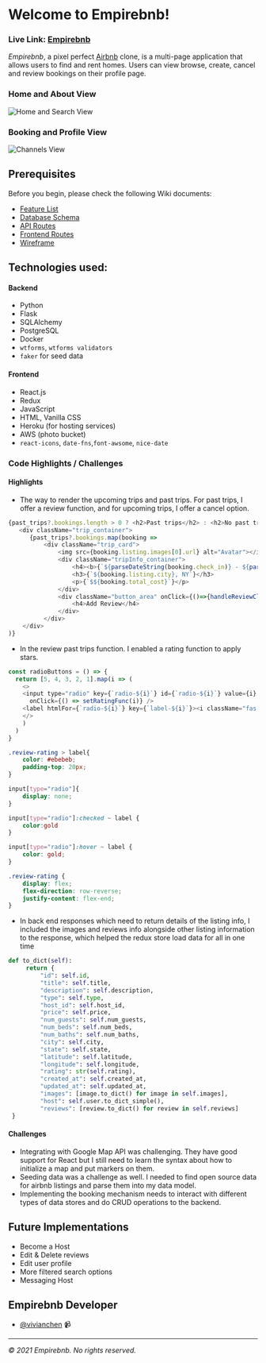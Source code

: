 # Welcome to Empirebnb!

### **Live Link: [Empirebnb](https://empirebnb.herokuapp.com/)**

_Empirebnb_, a pixel perfect [Airbnb](https://www.airbnb.com/) clone, is a multi-page application that allows users to find and rent homes. Users can view browse, create, cancel and review bookings on their profile page.

### Home and About View
![Home and Search View](react-app/public/home_about.gif)

### Booking and Profile View
![Channels View](react-app/public/channels.gif)

## Prerequisites

Before you begin, please check the following Wiki documents:
* [Feature List](https://github.com/QCHEN0407/EmpireBnB/wiki/MVP-Feature-List)
* [Database Schema](https://github.com/QCHEN0407/EmpireBnB/wiki/Database-Schema)
* [API Routes](https://github.com/QCHEN0407/EmpireBnB/wiki/API-Routes)
* [Frontend Routes](https://github.com/QCHEN0407/EmpireBnB/wiki/Frontend-Routes)
* [Wireframe](https://github.com/QCHEN0407/EmpireBnB/wiki/Wire-Frames)

## Technologies used:
#### Backend
* Python
* Flask
* SQLAlchemy
* PostgreSQL
* Docker
* `wtforms`, `wtforms validators`
* `faker` for seed data

#### Frontend
* React.js
* Redux
* JavaScript
* HTML, Vanilla CSS
* Heroku (for hosting services)
* AWS (photo bucket)
* `react-icons`, `date-fns`,`font-awsome`, `nice-date`

### Code Highlights / Challenges

#### Highlights 

* The way to render the upcoming trips and past trips. For past trips, I offer a review function, and for upcoming trips, I offer a cancel option.

```javascript
{past_trips?.bookings.length > 0 ? <h2>Past trips</h2> : <h2>No past trips</h2>}
   <div className="trip_container">
      {past_trips?.bookings.map(booking =>
          <div className="trip_card">
              <img src={booking.listing.images[0].url} alt="Avatar"></img>
              <div className="tripInfo_container">
                  <h4><b>{`${parseDateString(booking.check_in)} - ${parseDateString(booking.check_out)}`}</b></h4>
                  <h3>{`${booking.listing.city}, NY`}</h3>
                  <p>{`$${booking.total_cost}`}</p>
              </div>
              <div className="button_area" onClick={()=>{handleReviewClick(booking.listing.id)}}>
                  <h4>Add Review</h4>
              </div>
          </div>
    </div>
)}
```
* In the review past trips function. I enabled a rating function to apply stars.

```javascript
const radioButtons = () => {
  return [5, 4, 3, 2, 1].map(i => (
    <>
    <input type="radio" key={`radio-${i}`} id={`radio-${i}`} value={i} checked={i === rating}
      onClick={() => setRatingFunc(i)} />
    <label htmlFor={`radio-${i}`} key={`label-${i}`}><i className="fas fa-star fa-2x fa-color"></i></label>
    </>
    )
  )
}
```

```css
.review-rating > label{
    color: #ebebeb;
    padding-top: 20px;
}

input[type="radio"]{
    display: none;
}

input[type="radio"]:checked ~ label {
    color:gold
}

input[type="radio"]:hover ~ label {
    color: gold;
}

.review-rating {
    display: flex;
    flex-direction: row-reverse;
    justify-content: flex-end;
}
```

* In back end responses which need to return details of the listing info, I included the images and reviews info alongside other listing information to the response, which helped the redux store load data for all in one time

```python
def to_dict(self):
     return {
         "id": self.id,
         "title": self.title,
         "description": self.description,
         "type": self.type,
         "host_id": self.host_id,
         "price": self.price,
         "num_guests": self.num_guests,
         "num_beds": self.num_beds,
         "num_baths": self.num_baths,
         "city": self.city,
         "state": self.state,
         "latitude": self.latitude,
         "longitude": self.longitude,
         "rating": str(self.rating),
         "created_at": self.created_at,
         "updated_at": self.updated_at,
         "images": [image.to_dict() for image in self.images],
         "host": self.user.to_dict_simple(),
         "reviews": [review.to_dict() for review in self.reviews]
 }
```

#### Challenges
* Integrating with Google Map API was challenging. They have good support for React but I still need to learn the syntax about how to initialize a map and put markers on them.
* Seeding data was a challenge as well. I needed to find open source data for airbnb listings and parse them into my data model.
* Implementing the booking mechanism needs to interact with different types of data stores and do CRUD operations to the backend.

## Future Implementations 
- Become a Host
- Edit & Delete reviews
- Edit user profile
- More filtered search options
- Messaging Host

## Empirebnb Developer
- [@vivianchen](https://github.com/QCHEN0407) 📹

---
_© 2021 Empirebnb. No rights reserved._
